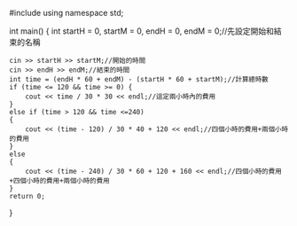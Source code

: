 #include <iostream>
using namespace std;

int main()
{
    int startH = 0, startM = 0, endH = 0, endM = 0;//先設定開始和結束的名稱

    cin >> startH >> startM;//開始的時間
    cin >> endH >> endM;//結束的時間
    int time = (endH * 60 + endM) - (startH * 60 + startM);//計算總時數
    if (time <= 120 && time >= 0) {
        cout << time / 30 * 30 << endl;//這定兩小時內的費用
    }
    else if (time > 120 && time <=240)
    {
        cout << (time - 120) / 30 * 40 + 120 << endl;//四個小時的費用+兩個小時的費用
    }
    else
    {
        cout << (time - 240) / 30 * 60 + 120 + 160 << endl;//四個小時的費用+四個小時的費用+兩個小時的費用
    }
    return 0;
}

